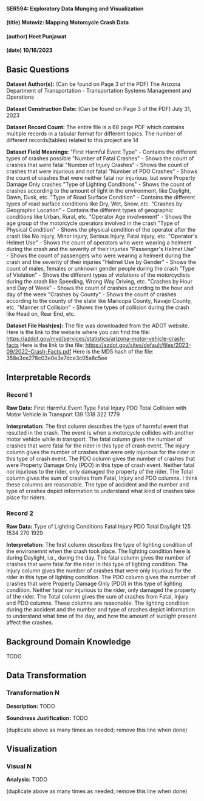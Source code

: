 #### SER594: Exploratory Data Munging and Visualization
#### (title) Motoviz: Mapping Motorcycle Crash Data
#### (author) Heet Punjawat 
#### (date) 10/16/2023

## Basic Questions
**Dataset Author(s):** (Can be found on Page 3 of the PDF)
The Arizona Department of Transportation - Transportation Systems Management and Operations

**Dataset Construction Date:** (Can be found on Page 3 of the PDF)
July 31, 2023

**Dataset Record Count:** 
The entire file is a 68 page PDF which contains multiple records in a tabular format for different topics. 
The number of different records(tables) related to this project are 14

**Dataset Field Meanings:** 
"First Harmful Event Type" - Contains the different types of crashes possible
"Number of Fatal Crashes" - Shows the count of crashes that were fatal 
"Number of Injury Crashes" - Shows the count of crashes that were injurious and not fatal
"Number of PDO Crashes" - Shows the count of crashes that were neither fatal nor injurious, but were Property Damage Only crashes 
"Type of Lighting Conditions" - Shows the count of crashes according to the amount of light in the environment, like Daylight, Dawn, Dusk, etc. 
"Type of Road Surface Condition" - Contains the different types of road surface conditions like Dry, Wet, Snow, etc. 
"Crashes by Geographic Location" - Contains the different types of geographic conditions like Urban, Rural, etc. 
"Operator Age involvement" - Shows the age group of the motorcycle operators involved in the crash
"Type of Physical Condition" - Shows the physical condition of the operator after the crash like No injury, Minor injury, Serious Injury, Fatal injury, etc.
"Operator's Helmet Use" - Shows the count of operators who were wearing a helment during the crash and the severity of their injuries 
"Passenger's Helmet Use" - Shows the count of passengers who were wearing a helment during the crash and the severity of their injuries
"Helmet Use by Gender" - Shows the count of males, females or unknown gender people during the crash
"Type of Violation" - Shows the different types of violations of the motorcyclists during the crash like Speeding, Wrong Way Driving, etc. 
"Crashes by Hour and Day of Week" - Shows the count of crashes according to the hour and day of the week
"Crashes by County" - Shows the count of crashes according to the county of the state like Maricopa County, Navajo County, etc.
"Manner of Collision" - Shows the types of collision during the crash like Head on, Rear End, etc. 

**Dataset File Hash(es):** 
The file was downloaded from the ADOT website. 
Here is the link to the website where you can find the file: https://azdot.gov/mvd/services/statistics/arizona-motor-vehicle-crash-facts
Here is the link to the file: https://azdot.gov/sites/default/files/2023-09/2022-Crash-Facts.pdf
Here is the MD5 hash of the file: 358e3ce278c03e0e3e7dce3c05a8c5ee

## Interpretable Records
### Record 1
**Raw Data:** 
        First Harmful Event Type            Fatal   Injury   PDO   Total
Collision with Motor Vehicle in Transport   139     1318     322   1779

**Interpretation:**
The first column describes the type of harmful event that resulted in the crash. The event is when a motorcycle collides with another motor vehicle while in transport.
The fatal column gives the number of crashes that were fatal for the rider in this type of crash event. 
The injury column gives the number of crashes that were only injurious for the rider in this type of crash event. 
The PDO column gives the number of crashes that were Property Damage Only (PDO) in this type of crash event. Neither fatal nor injurious to the rider, only damaged the property of the rider.
The Total column gives the sum of crashes from Fatal, Injury and PDO columns. 
I think these columns are reasonable. The type of accident and the number and type of crashes depict information to understand what kind of crashes take place for riders. 

### Record 2
**Raw Data:**
Type of Lighting Conditions   Fatal   Injury   PDO   Total
         Daylight             125     1534     270   1929

**Interpretation:**
The first column describes the type of lighting condition of the environemnt when the crash took place. The lighting condition here is during Daylight, i.e., during the day.
The fatal column gives the number of crashes that were fatal for the rider in this type of lighting condition. 
The injury column gives the number of crashes that were only injurious for the rider in this type of lighting condition. 
The PDO column gives the number of crashes that were Property Damage Only (PDO) in this type of lighting condition. Neither fatal nor injurious to the rider, only damaged the property of the rider.
The Total column gives the sum of crashes from Fatal, Injury and PDO columns. 
These columns are reasonable. The lighting condition during the accident and the number and type of crashes depict information to understand what time of the day, and how the amount of sunlight present affect the crashes. 

## Background Domain Knowledge
TODO

## Data Transformation
### Transformation N
**Description:** TODO

**Soundness Justification:** TODO

(duplicate above as many times as needed; remove this line when done)


## Visualization
### Visual N
**Analysis:** TODO

(duplicate above as many times as needed; remove this line when done)